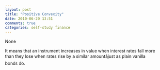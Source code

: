 ```yaml
---
layout: post
title: "Positive Convexity"
date: 2010-06-20 13:51
comments: true
categories: self-study finance
---
```


None


It means that an instrument increases in value when interest rates fall more than they lose when rates rise by a similar amountâjust as plain vanilla bonds do.

